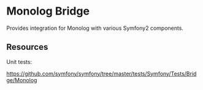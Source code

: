 Monolog Bridge
==============

Provides integration for Monolog with various Symfony2 components.

Resources
---------

Unit tests:

https://github.com/symfony/symfony/tree/master/tests/Symfony/Tests/Bridge/Monolog
